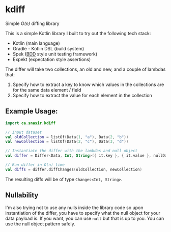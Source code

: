 # kdiff

Simple *O(n)* diffing library

This is a simple Kotlin library I built to try out the following tech stack:
- Kotlin (main language)
- Gradle - Kotlin DSL (build system)
- Spek ([BDD](http://joshldavis.com/2013/05/27/difference-between-tdd-and-bdd/) style unit testing framework)
- Expekt (expectation style assertions)

The differ will take two collections, an old and new, and a couple of lambdas that:
1. Specify how to extract a key to know which values in the collections are for the same data element / field
2. Specify how to extract the value for each element in the collection

## Example Usage:

```kotlin
import ca.snasir.kdiff

// Input dataset
val oldCollection = listOf(Data(1, "a"), Data(2, "b"))
val newCollection = listOf(Data(2, "c"), Data(3, "d"))

// Instantiate the differ with the lambdas and null object
val differ = Differ<Data, Int, String>({ it.key }, { it.value }, nullData)

// Run differ in O(n) time
val diffs = differ.diffChanges(oldCollection, newCollection)
```

The resulting diffs will be of type `Changes<Int, String>`.

## Nullability

I'm also trying not to use any nulls inside the library code so upon instantiation of the differ, you have to specify
what the null object for your data payload is. If you want, you can use `null` but that is up to you. You can use the
null object pattern safely.
